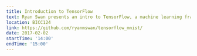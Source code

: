 ```yaml
---
title: Introduction to TensorFlow
text: Ryan Swan presents an intro to TensorFlow, a machine learning framework
location: BICC124
link: https://github.com/ryanmswan/tensorflow_mnist/
date: 2017-02-02
startTime: '14:00'
endTime: '15:00'
---
```

